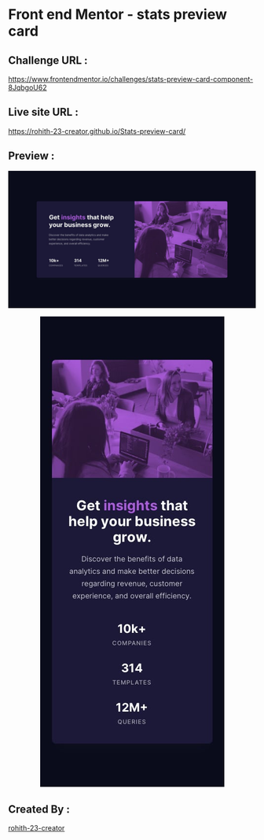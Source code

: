 # Front end Mentor - stats preview card

## Challenge URL :
  https://www.frontendmentor.io/challenges/stats-preview-card-component-8JqbgoU62

## Live site URL :
  https://rohith-23-creator.github.io/Stats-preview-card/
  
## Preview : 
  ![mobile](desktop-design.jpg)
  <p align="center">
   <img src="mobile-design.jpg" alt="[mobile view]"/>
  </p>
  
## Created By :
  [rohith-23-creator](https://github.com/rohith-23-creator)
